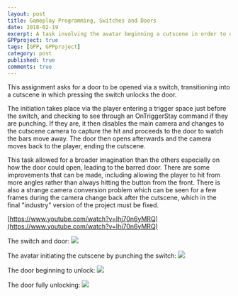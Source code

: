 ```yaml
---
layout: post
title: Gameplay Programming, Switches and Doors
date: 2018-02-19
excerpt: A task involving the avatar beginning a cutscene in order to open a door.
GPPproject: true
tags: [GPP, GPPproject]
category: post
published: true
comments: true
---
```


This assignment asks for a door to be opened via a switch, transitioning into a cutscene in which pressing the switch unlocks the door.

The initiation takes place via the player entering a trigger space just before the switch, and checking to see through an OnTriggerStay command if they are punching. If they are, it then disables the main camera and changes to the cutscene camera to capture the hit and proceeds to the door to watch the bars move away. The door then opens afterwards and the camera moves back to the player, ending the cutscene.

This task allowed for a broader imagination than the others especially on how the door could open, leading to the barred door. There are some improvements that can be made, including allowing the player to hit from more angles rather than always hitting the button from the front. There is also a strange camera conversion problem which can be seen for a few frames during the camera change back after the cutscene, which in the final "industry" version of the project must be fixed.

[https://www.youtube.com/watch?v=Ihj70n6yMRQ](https://www.youtube.com/watch?v=Ihj70n6yMRQ)

The switch and door:
<a href="https://i.imgur.com/59FhqJe.png"><img src="https://i.imgur.com/59FhqJe.png"></a>

The avatar initiating the cutscene by punching the switch:
<a href="https://i.imgur.com/v28XIPg.png"><img src="https://i.imgur.com/v28XIPg.png"></a>

The door beginning to unlock:
<a href="https://i.imgur.com/8Tf2FJ5.png"><img src="https://i.imgur.com/8Tf2FJ5.png"></a>

The door fully unlocking:
<a href="https://i.imgur.com/ZbZ69WP.png"><img src="https://i.imgur.com/ZbZ69WP.png"></a>